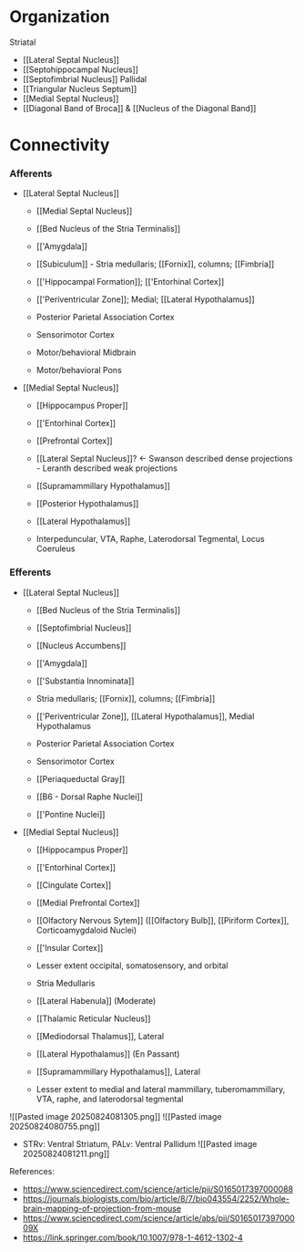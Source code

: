 # Organization
Striatal
- [[Lateral Septal Nucleus]]
- [[Septohippocampal Nucleus]]
- [[Septofimbrial Nucleus]]
Pallidal
- [[Triangular Nucleus Septum]]
- [[Medial Septal Nucleus]]
- [[Diagonal Band of Broca]] & [[Nucleus of the Diagonal Band]]
# Connectivity
### Afferents
- [[Lateral Septal Nucleus]]
	- [[Medial Septal Nucleus]]
	- [[Bed Nucleus of the Stria Terminalis]]
	- [['Amygdala]]

	- [[Subiculum]] - Stria medullaris; [[Fornix]], columns; [[Fimbria]]
	- [['Hippocampal Formation]]; [['Entorhinal Cortex]]
	- [['Periventricular Zone]]; Medial; [[Lateral Hypothalamus]]

	- Posterior Parietal Association Cortex
	- Sensorimotor Cortex

	- Motor/behavioral Midbrain
	- Motor/behavioral Pons

- [[Medial Septal Nucleus]]
	- [[Hippocampus Proper]]
	- [['Entorhinal Cortex]]
	- [[Prefrontal Cortex]]
	- [[Lateral Septal Nucleus]]? <- Swanson described dense projections - Leranth described weak projections

	- [[Supramammillary Hypothalamus]]
	- [[Posterior Hypothalamus]]
	- [[Lateral Hypothalamus]] 
	- Interpeduncular, VTA, Raphe, Laterodorsal Tegmental, Locus Coeruleus
### Efferents
- [[Lateral Septal Nucleus]]
	- [[Bed Nucleus of the Stria Terminalis]]
	- [[Septofimbrial Nucleus]]
	- [[Nucleus Accumbens]]
	- [['Amygdala]]
	- [['Substantia Innominata]]

	- Stria medullaris; [[Fornix]], columns; [[Fimbria]]

	- [['Periventricular Zone]], [[Lateral Hypothalamus]], Medial Hypothalamus

	- Posterior Parietal Association Cortex
	- Sensorimotor Cortex

	- [[Periaqueductal Gray]]
	- [[B6 - Dorsal Raphe Nuclei]]
	- [['Pontine Nuclei]]

- [[Medial Septal Nucleus]]
	- [[Hippocampus Proper]]
	- [['Entorhinal Cortex]]
	- [[Cingulate Cortex]]
	- [[Medial Prefrontal Cortex]]
	- [[Olfactory Nervous Sytem]] ([[Olfactory Bulb]], [[Piriform Cortex]], Corticoamygdaloid Nuclei)
	- [['Insular Cortex]]
	- Lesser extent occipital, somatosensory, and orbital

	- Stria Medullaris
	- [[Lateral Habenula]] (Moderate)
	- [[Thalamic Reticular Nucleus]]
	- [[Mediodorsal Thalamus]], Lateral
	- [[Lateral Hypothalamus]] (En Passant)
	- [[Supramammillary Hypothalamus]], Lateral
	- Lesser extent to medial and lateral  mammillary, tuberomammillary, VTA, raphe, and laterodorsal tegmental

![[Pasted image 20250824081305.png]]
![[Pasted image 20250824080755.png]]
- STRv: Ventral Striatum, PALv: Ventral Pallidum
![[Pasted image 20250824081211.png]]

References:
- https://www.sciencedirect.com/science/article/pii/S0165017397000088
- https://journals.biologists.com/bio/article/8/7/bio043554/2252/Whole-brain-mapping-of-projection-from-mouse
- https://www.sciencedirect.com/science/article/abs/pii/S016501739700009X
- https://link.springer.com/book/10.1007/978-1-4612-1302-4